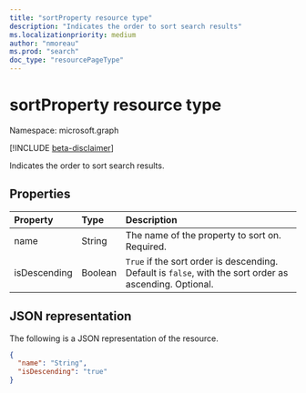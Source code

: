 ```yaml
---
title: "sortProperty resource type"
description: "Indicates the order to sort search results"
ms.localizationpriority: medium
author: "nmoreau"
ms.prod: "search"
doc_type: "resourcePageType"
---
```


# sortProperty resource type

Namespace: microsoft.graph

[!INCLUDE [beta-disclaimer](../../includes/beta-disclaimer.md)]

Indicates the order to sort search results.

## Properties

| Property     | Type        | Description |
|:-------------|:------------|:------------|
|name|String|The name of the property to sort on. Required.|
|isDescending|Boolean|`True` if the sort order is descending. Default is `false`, with the sort order as ascending. Optional.|

## JSON representation

The following is a JSON representation of the resource.

<!-- {
  "blockType": "resource",
  "optionalProperties": [

  ],
  "@odata.type": "microsoft.graph.sortProperty",
  "baseType": null
}-->

```json
{
  "name": "String",
  "isDescending": "true"
}
```

<!-- uuid: 16cd6b66-4b1a-43a1-adaf-3a886856ed98
2019-02-04 14:57:30 UTC -->
<!-- {
  "type": "#page.annotation",
  "description": "sortProperty resource",
  "keywords": "",
  "section": "documentation",
  "tocPath": ""
}-->